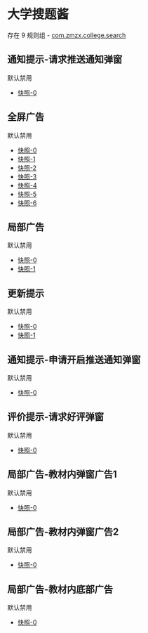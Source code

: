 # 大学搜题酱

存在 9 规则组 - [com.zmzx.college.search](/src/apps/com.zmzx.college.search.ts)

## 通知提示-请求推送通知弹窗

默认禁用

- [快照-0](https://i.gkd.li/i/12867853)

## 全屏广告

默认禁用

- [快照-0](https://i.gkd.li/i/12867751)
- [快照-1](https://i.gkd.li/i/12894813)
- [快照-2](https://i.gkd.li/i/13346628)
- [快照-3](https://i.gkd.li/i/13451304)
- [快照-4](https://i.gkd.li/i/13522998)
- [快照-5](https://i.gkd.li/i/13523288)
- [快照-6](https://i.gkd.li/i/12893408)

## 局部广告

默认禁用

- [快照-0](https://i.gkd.li/i/13849755)
- [快照-1](https://i.gkd.li/i/13063381)

## 更新提示

默认禁用

- [快照-0](https://i.gkd.li/i/13063373)
- [快照-1](https://i.gkd.li/i/13623469)

## 通知提示-申请开启推送通知弹窗

默认禁用

- [快照-0](https://i.gkd.li/i/13440939)

## 评价提示-请求好评弹窗

默认禁用

- [快照-0](https://i.gkd.li/i/13476308)

## 局部广告-教材内弹窗广告1

默认禁用

- [快照-0](https://i.gkd.li/i/13929945)

## 局部广告-教材内弹窗广告2

默认禁用

- [快照-0](https://i.gkd.li/i/13929981)

## 局部广告-教材内底部广告

默认禁用

- [快照-0](https://i.gkd.li/i/13929965)
